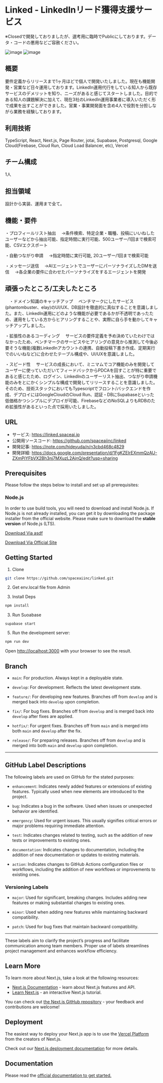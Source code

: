 # Linked - LinkedInリード獲得支援サービス

※Closedで開発しておりましたが、選考用に臨時でPublicにしております。データ・コードの悪用などご容赦ください。

![image](https://linked.spaceai.jp/demo/lead-report.png)
![image](https://linked.spaceai.jp/demo/modal-a.png)

## 概要
要件定義からリリースまで1ヶ月ほどで個人で開発いたしました。現在も機能開発・営業など日々運用しております。LinkedIn運用代行をしている知人から既存サービスのデメリットを知り、ニーズがあると感じてスタートしました。目的である知人の課題解決に加えて、現在3社のLinkedIn運用事業者に導入いただく形で成果を出すことができました。営業・事業開発面を含め4人で役割を分担しながら業務を経験しております。

## 利用技術
TypeScript, React, Next.js, Page Router, jotai, Supabase, Postgresql, Google Cloud(Firebase, Cloud Run, Cloud Load Balancer, etc), Vercel

## チーム構成 
1人

## 担当領域 
設計から実装、運用まで全て。

## 機能・要件
・プロフィールリスト抽出
　→条件検索、特定企業・職種、投稿にいいねしたユーザーなどから抽出可能、指定時間に実行可能、500ユーザー/1回まで検索可能、CSVエクスポート

・自動つながり申請
　→指定時間に実行可能, 20ユーザー/1回まで検索可能

・メッセージ送信
　→AIエージェントでユーザーにパーソナライズしたDMを送信 
　→各企業の要件に合わせたパーソナライズをするエージェントを開発

## 頑張ったところ/工夫したところ
　・ドメイン知識のキャッチアップ
　ベンチマークにしたサービス(phantombuster、elay)のUI/UX、DB設計を徹底的に真似することを意識しました。また、LinkedIn運用にどのような機能が必要であるかが不透明であったため、運用をしている方からヒアリングすることや、実際に自ら手を動かしてキャッチアップしました。

・拡張性のあるコーディング
　サービスの要件定義を予め決めていたわけではなかったため、ベンチマークのサービスやヒアリングの意見から推測して今後必要そうな機能(複数LinkedInアカウントの連携、自動投稿下書き作成、定期実行でのいいねなど)に合わせたテーブル構成や、UI/UXを意識しました。

・スピード性
　サービスの成長において、ミニマムでコア機能のみを開発してユーザーに使っていただいてフィードバックからPDCAを回すことが特に重要であると感じたため、ログイン、LinkedInのユーザーリスト抽出、つながり申請機能のみをとにかくシンプルな構成で開発してリリースすることを意識しました。そのため、技術スタックにおいてもTypescriptでフロント/バックエンドを作成、デプロイにはGoogleCloudのCloud Run、認証・DBにSupabaseといった低価格かつシンプルにデプロイが可能、FirebaseなどのNoSQLよりもRDBのため拡張性があるといった点で採用いたしました。
 
## URL
- サービス: https://linked.spaceai.jp
- 公開用ソースコード: https://github.com/spaceaiinc/linked
- 開発記事: https://note.com/hideyuda/n/n3cbd468c4829
- 開発詳細: https://docs.google.com/presentation/d/1FgKZEIrEXmmQzAU-ZXmPiYFbVX2Bh3nj7MXuzL2AjnQ/edit?usp=sharing

## Prerequisites

Please follow the steps below to install and set up all prerequisites:

### Node.js

In order to use build tools, you will need to download and install Node.js. If Node.js is not already installed, you can get it by downloading the package installer from the official website. Please make sure to download the **stable version** of Node.js (LTS).

[Download Via asdf](https://github.com/asdf-vm/asdf-nodejs)

[Download Via Official Site](https://nodejs.org/)

## Getting Started

1. Clone

```bash
git clone https://github.com/spaceaiinc/linked.git
```

2. Get env.local file from Admin

3. Install Deps

```bash
npm install
```

3. Run Suoabase
```
supabase start
```

5. Run the development server:

```bash
npm run dev
```

Open [http://localhost:3000](http://localhost:3000) with your browser to see the result.

## Branch

- `main`: For production. Always kept in a deployable state.

- `develop`: For development. Reflects the latest development state.

- `feature/`: For developing new features. Branches off from `develop` and is merged back into `develop` upon completion.

- `fix/`: For bug fixes. Branches off from `develop` and is merged back into `develop` after fixes are applied.

- `hotfix/`: For urgent fixes. Branches off from `main` and is merged into both `main` and `develop` after the fix.

- `release/`: For preparing releases. Branches off from `develop` and is merged into both `main` and `develop` upon completion.

---

## GitHub Label Descriptions

The following labels are used on GitHub for the stated purposes:

- `enhancement`: Indicates newly added features or extensions of existing features. Typically used when new elements are introduced to the project.

- `bug`: Indicates a bug in the software. Used when issues or unexpected behavior are identified.

- `emergency`: Used for urgent issues. This usually signifies critical errors or major problems requiring immediate attention.

- `test`: Indicates changes related to testing, such as the addition of new tests or improvements to existing ones.

- `documentation`: Indicates changes to documentation, including the addition of new documentation or updates to existing materials.

- `action`: Indicates changes to GitHub Actions configuration files or workflows, including the addition of new workflows or improvements to existing ones.

### Versioning Labels

- `major`: Used for significant, breaking changes. Includes adding new features or making substantial changes to existing ones.

- `minor`: Used when adding new features while maintaining backward compatibility.

- `patch`: Used for bug fixes that maintain backward compatibility.

---

These labels aim to clarify the project’s progress and facilitate communication among team members. Proper use of labels streamlines project management and enhances workflow efficiency.

## Learn More

To learn more about Next.js, take a look at the following resources:

- [Next.js Documentation](https://nextjs.org/docs) - learn about Next.js features and API.
- [Learn Next.js](https://nextjs.org/learn) - an interactive Next.js tutorial.

You can check out [the Next.js GitHub repository](https://github.com/vercel/next.js/) - your feedback and contributions are welcome!

## Deployment

The easiest way to deploy your Next.js app is to use the [Vercel Platform](https://vercel.com/new?utm_medium=default-template&filter=next.js&utm_source=create-next-app&utm_campaign=create-next-app-readme) from the creators of Next.js.

Check out our [Next.js deployment documentation](https://nextjs.org/docs/deployment) for more details.

## Documentation

Please read the [official documentation to get started.](https://docs.spaceai.jp)
